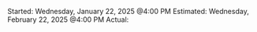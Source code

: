Started: Wednesday, January 22, 2025 @4:00 PM
Estimated: Wednesday, February 22, 2025 @4:00 PM
Actual:
